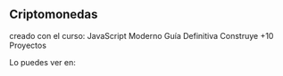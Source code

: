 ## Criptomonedas

creado con el curso: JavaScript Moderno Guía Definitiva Construye +10 Proyectos

Lo puedes ver en:
